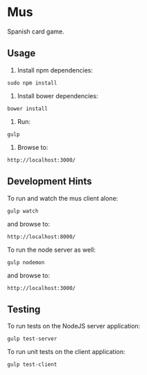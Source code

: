 # Mus

Spanish card game. 

## Usage

1. Install npm dependencies:
```
sudo npm install
```

1. Install bower dependencies:
```
bower install
```

1. Run:
```
gulp
```

1. Browse to:
```
http://localhost:3000/
```

## Development Hints

To run and watch the mus client alone:
```
gulp watch
```

and browse to:
```
http://localhost:8000/
```

To run the node server as well:
```
gulp nodemon
```

and browse to:
```
http://localhost:3000/
```

## Testing

To run tests on the NodeJS server application:
```
gulp test-server
```

To run unit tests on the client application:
```
gulp test-client
```
